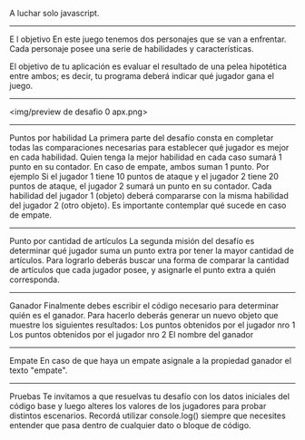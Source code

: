 A luchar solo javascript.

---

E
l objetivo
En este juego tenemos dos personajes que se van a enfrentar. Cada personaje posee una serie de habilidades y características.

El objetivo de tu aplicación es evaluar el resultado de una pelea hipotética entre ambos; es decir, tu programa deberá indicar qué jugador gana el juego.

---

<img/preview de desafio 0 apx.png>

---

Puntos por habilidad
La primera parte del desafío consta en completar todas las comparaciones necesarias para establecer qué jugador es mejor en cada habilidad.
Quien tenga la mejor habilidad en cada caso sumará 1 punto en su contador.
En caso de empate, ambos suman 1 punto.
Por ejemplo
Si el jugador 1 tiene 10 puntos de ataque y el jugador 2 tiene 20 puntos de ataque, el jugador 2 sumará un punto en su contador.
Cada habilidad del jugador 1 (objeto) deberá compararse con la misma habilidad del jugador 2 (otro objeto).
Es importante contemplar qué sucede en caso de empate.

---

Punto por cantidad de artículos
La segunda misión del desafío es determinar qué jugador suma un punto extra por tener la mayor cantidad de artículos.
Para lograrlo deberás buscar una forma de comparar la cantidad de artículos que cada jugador posee, y asignarle el punto extra a quién corresponda.

---

Ganador
Finalmente debes escribir el código necesario para determinar quién es el ganador. Para hacerlo deberás generar un nuevo objeto que muestre los siguientes resultados:
Los puntos obtenidos por el jugador nro 1
Los puntos obtenidos por el jugador nro 2
El nombre del ganador

---

Empate
En caso de que haya un empate asignale a la propiedad ganador el texto "empate".

---

Pruebas
Te invitamos a que resuelvas tu desafío con los datos iniciales del código base y luego alteres los valores de los jugadores para probar distintos escenarios. Recordá utilizar console.log() siempre que necesites entender que pasa dentro de cualquier dato o bloque de código.
